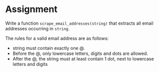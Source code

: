 # Assignment

Write a function `scrape_email_addresses(string)` that extracts all email addresses
occurring in `string`.

The rules for a valid email address are as follows:

* string must contain exactly one @.
* Before the @, only lowercase letters, digits and dots are allowed.
* After the @, the string must at least contain 1 dot, next to lowercase letters and digits